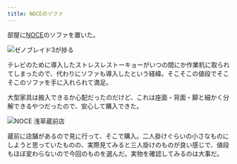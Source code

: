```yaml
---
title: NOCEのソファ
---
```

部屋に[NOCE](https://www.noce.co.jp/)のソファを置いた。

![](https://lh6.googleusercontent.com/BWnX1I9IqcYFpCueazRyHFyZJ9sPpTd7YRcDiWgWnzytngtPJwUnexOQg2viohi6rr-XBxNbKdn0fZD2anSw8aLS8WTq-eRswWkLXnLsMiiUUx7OzfvlDGej1gIO-4oYVAmurgmqPjjll3QDyHbLhLE "ゼノブレイド3が捗る")

テレビのために導入したストレスレストーキョーがいつの間にか作業机に取られてしまったので、代わりにソファも導入したという経緯。そこそこの値段でそこそこのソファを手に入れられて満足。

大型家具は搬入できるか心配だったのだけど、これは座面・背面・脚と細かく分解できるやつだったので、安心して購入できた。

![](https://lh4.googleusercontent.com/U_hACZa8IbfdrAaKu0EHC99h8H-om0yGu3hZeyAQ2ExAf79s0eHxhQrfVwEC8hh7WJNnLgFBJf0-uafqPO49A8XpCQAne5aZVUdyVoNjOlCvAQNjkwWGXhSxPJ5KxdZqyVjM_II0Pd7P6LZw0eLEj4Y "NOCE 浅草蔵前店")

蔵前に店舗があるので見に行って、そこで購入。二人掛けぐらいの小さなものにしようと思っていたものの、実際見てみると三人掛けのものが良い感じで、値段もほぼ変わらないので今回のものを選んだ。実物を確認してみるのは大事だ。

